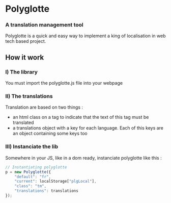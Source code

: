 # Polyglotte
### A translation management tool

Polyglotte is a quick and easy way to implement a king of localisation in web tech based project.

## How it work

### I) The library
You must import the polyglotte.js file into your webpage

### II) The translations
Translation are based on two things :
* an html class on a tag to indicate that the text of this tag must be translated
* a translations object with a key for each language. Each of this keys are an object containing some keys too

### III) Instanciate the lib
Somewhere in your JS, like in a dom ready, instanciate polyglotte like this :

```javascript
// Instantiating polyglotte
p = new Polyglotte({
	"default": "fr",
	"current": localStorage["plgLocal"],
	"class": "tm",
	"translations": translations
});
```